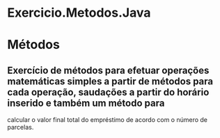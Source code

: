 # Exercicio.Metodos.Java

# Métodos

## Exercício de métodos para efetuar operações matemáticas simples a partir de métodos para cada operação, saudações a partir do horário inserido e também um método para
calcular o valor final total do empréstimo de acordo com o número de parcelas.
